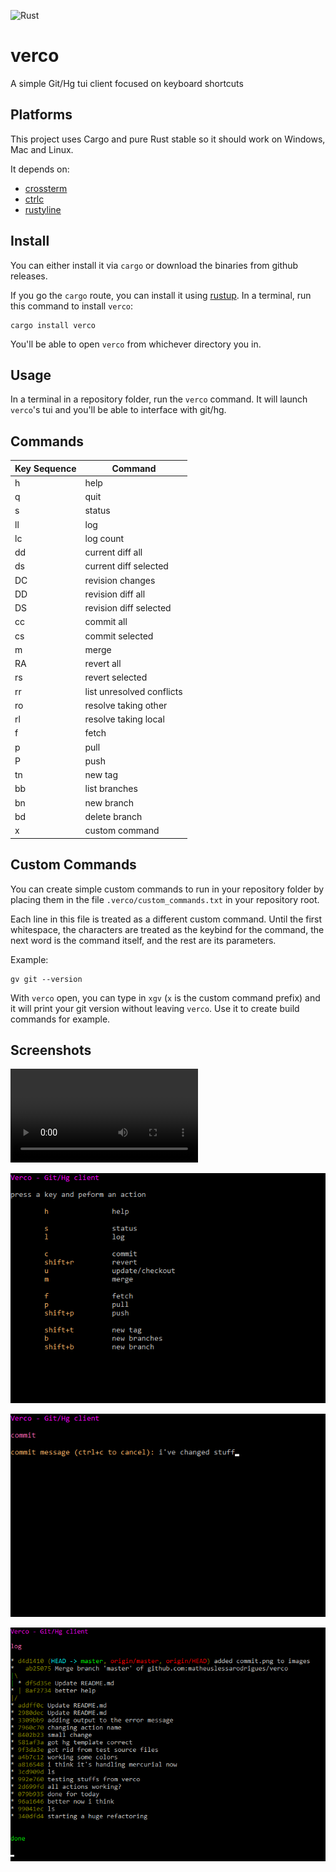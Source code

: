 ![Rust](https://github.com/matheuslessarodrigues/verco/workflows/Rust/badge.svg)

# verco
A simple Git/Hg tui client focused on keyboard shortcuts

## Platforms

This project uses Cargo and pure Rust stable so it should work on Windows, Mac and Linux.

It depends on:
- [crossterm](https://crates.io/crates/crossterm)
- [ctrlc](https://crates.io/crates/ctrlc)
- [rustyline](https://crates.io/crates/rustyline)

## Install

You can either install it via `cargo` or download the binaries from github releases.

If you go the `cargo` route, you can install it using [rustup](https://www.rustup.rs/).
In a terminal, run this command to install `verco`:

```
cargo install verco
```

You'll be able to open `verco` from whichever directory you in.

## Usage

In a terminal in a repository folder, run the `verco` command.
It will launch `verco`'s tui and you'll be able to interface with git/hg.

## Commands

Key Sequence | Command
--- | ---
h | help
q | quit
s | status
ll | log
lc | log count
dd | current diff all
ds | current diff selected
DC | revision changes
DD | revision diff all
DS | revision diff selected
cc | commit all
cs | commit selected
m | merge
RA | revert all
rs | revert selected
rr | list unresolved conflicts
ro | resolve taking other
rl | resolve taking local
f | fetch
p | pull
P | push
tn | new tag
bb | list branches
bn | new branch
bd | delete branch
x | custom command

## Custom Commands
You can create simple custom commands to run in your repository folder by placing them in the file
`.verco/custom_commands.txt` in your repository root.

Each line in this file is treated as a different custom command. Until the first whitespace, the characters are
treated as the keybind for the command, the next word is the command itself, and the rest are its parameters.

Example:
```
gv git --version
```

With `verco` open, you can type in `xgv` (`x` is the custom command prefix) and it will print your git version
without leaving `verco`. Use it to create build commands for example.

## Screenshots

![verco video example](https://raw.githubusercontent.com/matheuslessarodrigues/verco/master/images/example.mp4)

![help screen in verco](images/help.png)

![commit screen in verco](images/commit.png)

![log screen in verco](images/log.png)
